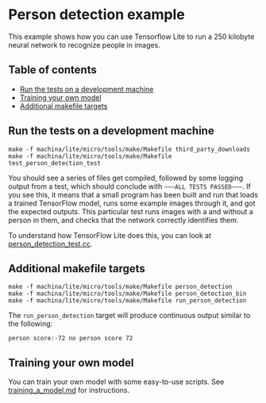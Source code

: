 # Person detection example

This example shows how you can use Tensorflow Lite to run a 250 kilobyte neural
network to recognize people in images.

## Table of contents

-   [Run the tests on a development machine](#run-the-tests-on-a-development-machine)
-   [Training your own model](#training-your-own-model)
-   [Additional makefile targets](#additional-makefile-targets)


## Run the tests on a development machine

```
make -f machina/lite/micro/tools/make/Makefile third_party_downloads
make -f machina/lite/micro/tools/make/Makefile test_person_detection_test
```

You should see a series of files get compiled, followed by some logging output
from a test, which should conclude with `~~~ALL TESTS PASSED~~~`. If you see
this, it means that a small program has been built and run that loads a trained
TensorFlow model, runs some example images through it, and got the expected
outputs. This particular test runs images with a and without a person in them,
and checks that the network correctly identifies them.

To understand how TensorFlow Lite does this, you can look at
[person_detection_test.cc](person_detection_test.cc).

## Additional makefile targets
```
make -f machina/lite/micro/tools/make/Makefile person_detection
make -f machina/lite/micro/tools/make/Makefile person_detection_bin
make -f machina/lite/micro/tools/make/Makefile run_person_detection
```

The `run_person_detection` target will produce continuous output similar
to the following:
```
person score:-72 no person score 72
```

## Training your own model

You can train your own model with some easy-to-use scripts. See
[training_a_model.md](training_a_model.md) for instructions.
